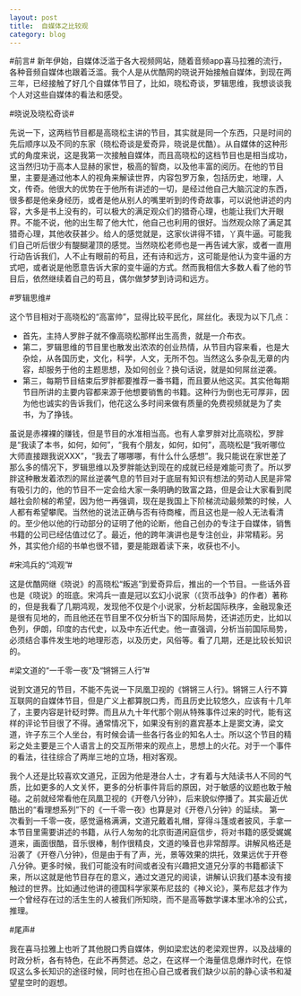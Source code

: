 ```yaml
---
layout: post
title:  自媒体之比较观
category: blog
---
```


#前言#
新年伊始，自媒体泛滥于各大视频网站，随着音频app喜马拉雅的流行，各种音频自媒体也跟着泛滥。我个人是从优酷网的晓说开始接触自媒体，到现在两三年，已经接触了好几个自媒体节目了，比如，晓松奇谈，罗辑思维，我想谈谈我个人对这些自媒体的看法和感受。

#晓说及晓松奇谈#

先说一下，这两档节目都是高晓松主讲的节目，其实就是同一个东西，只是时间的先后顺序以及不同的东家（晓松奇谈是爱奇异，晓说是优酷）。从自媒体的这种形式的角度来说，这是我第一次接触自媒体，而且高晓松的这档节目也是相当成功，这当然归功于高本人显赫的家世，极高的智商，以及他丰富的阅历。在他的节目里，主要是通过他本人的视角来解读世界，内容包罗万象，包括历史，地理，人文，传奇。他很大的优势在于他所有讲述的一切，是经过他自己大脑沉淀的东西，很多都是他亲身经历，或者是他从别人的嘴里听到的传奇故事，可以说他讲述的内容，大多是书上没有的，可以极大的满足观众们的猎奇心理，也能让我们大开眼界。不能不说，他的出生帮了他大忙，他自己也利用的很好。当然观众除了满足其猎奇心理，其他收获甚少。给人的感觉就是，这家伙讲得不错，丫真牛逼。可能我们自己听后很少有醍醐灌顶的感觉。当然晓松老师也是一再告诫大家，或者一直用行动告诉我们，人不止有眼前的苟且，还有诗和远方，这可能是他认为变牛逼的方式吧，或者说是他愿意告诉大家的变牛逼的方式。然而我相信大多数人看了他的节目后，依然继续着自己的苟且，偶尔做梦梦到诗词和远方。

#罗辑思维#

这个节目相对于高晓松的“高富帅”，显得比较平民化，屌丝化。表现为以下几点：

* 首先，主持人罗胖子就不像高晓松那样出生高贵，就是一介布衣。
* 第二，罗辑思维的节目里也散发出浓浓的创业热情，从节目内容来看，也是大杂烩，从各国历史，文化，科学，人文，无所不包。当然这么多杂乱无章的内容，却服务于他的主题思想，及如何创业？换句话说，就是如何屌丝逆袭。
* 第三，每期节目结束后罗胖都要推荐一番书籍，而且要从他这买。其实他每期节目所讲的主要内容都来源于他想要销售的书籍。这种行为倒也无可厚非，因为他也诚实的告诉我们，他花这么多时间来做有质量的免费视频就是为了卖书，为了挣钱。

虽说是赤裸裸的赚钱，但是节目的水准相当高。也有人拿罗胖对比高晓松，罗胖是“我读了本书，如何，如何”，“我有个朋友，如何，如何”，高晓松是“我听哪位大师直接跟我说XXX”，“我去了哪哪哪，有什么什么感想”。我只能说在家世差了那么多的情况下，罗辑思维以及罗胖能达到现在的成就已经是难能可贵了。所以罗胖这种散发着浓烈的屌丝逆袭气息的节目对于底层有知识有想法的劳动人民是非常有吸引力的，他的节目不一定会给大家一条明确的致富之路，但是会让大家看到爬越社会阶梯的希望，因为他一再强调，现在是我国上下阶梯流动最频繁的时候，人人都有希望攀爬。当然他的说法正确与否有待商榷，而且这也是一般人无法看清的。至少他以他的行动部分的证明了他的论断，他自己创办的专注于自媒体，销售书籍的公司已经估值过亿了。最近，他的跨年演讲也是专注创业，非常精彩。另外，其实他介绍的书单也很不错，要是能跟着读下来，收获也不小。

#宋鸿兵的“鸿观”#

这是优酷网继《晓说》的高晓松“叛逃”到爱奇异后，推出的一个节目。一些话外音也是《晓说》的班底。宋鸿兵一直是冠以玄幻小说家（《货币战争》的作者）著称的，但是我看了几期鸿观，发现他不仅是个小说家，分析起国际秩序，金融现象还是很有见地的，而且他还在节目里不仅分析当下的国际局势，还讲述历史，比如以色列，伊朗，印度的古代史，以及中东近代史。他一直强调，分析当前国际局势，必须结合事件发生地的地理形态，以及历史，风俗等。看了几期，还是比较长知识的。

#梁文道的“一千零一夜”及“锵锵三人行”#

说到文道兄的节目，不能不先说一下凤凰卫视的《锵锵三人行》。锵锵三人行不算互联网的自媒体节目，但是广义上都算脱口秀，而且历史比较悠久，应该有十几年了，主要内容是针砭时弊。而且从九十年代那个刚从特殊事件过来的时代，能有这样的评论节目很了不得。通常情况下，如果没有别的嘉宾基本上是窦文涛，梁文道，许子东三个人坐台，有时候会请一些各行各业的知名人士。所以这个节目的精彩之处主要是三个人语言上的交互所带来的观点上，思想上的火花。对于一个事件的看法，往往综合了两岸三地的立场，相对客观。

我个人还是比较喜欢文道兄，正因为他是港台人士，才有着与大陆读书人不同的气质，比如更多的人文关怀，更多的分析事件背后的原因，对于敏感的议题也敢于触碰。之前就经常看他在凤凰卫视的《开卷八分钟》，后来貌似停播了。其实最近优酷出的“看理想系列”下的《一千零一夜》也算是对《开卷八分钟》的延续。 第一次看到一千零一夜，感觉逼格满满，文道兄戴着礼帽，穿得斗篷或者披风，手拿一本节目里需要讲述的书籍，从行人匆匆的北京街道闲庭信步，将对书籍的感受娓娓道来，画面很酷，音乐很棒，制作很精良，文道的嗓音也非常醇厚。讲解风格还是沿袭了《开卷八分钟》，但是由于有了声，光，景等效果的烘托，效果远优于开卷八分钟。更多时候，我们可能没有时间或者没有兴趣把文道兄分享的书籍都读下来，所以这就是他节目存在的意义，通过文道兄的阅读，讲解认识我们基本没有接触过的世界。比如通过他讲的德国科学家莱布尼兹的《神义论》，莱布尼兹才作为一个曾经存在过的活生生的人被我们所知晓，而不是高等数学课本里冰冷的公式，推理。

#尾声#

我在喜马拉雅上也听了其他脱口秀自媒体，例如梁宏达的老梁观世界，以及战壕的时政分析，各有特色，在此不再赘述。总之，在这样一个海量信息爆炸时代，在惊叹这么多长知识的途径时候，同时也在担心自己或者我们缺少以前的静心读书和凝望星空时的遐想。

